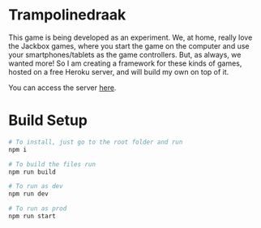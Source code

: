 # Trampolinedraak

This game is being developed as an experiment. We, at home, really love the Jackbox games, where you start the game on the computer and use your smartphones/tablets as the game controllers. But, as always, we wanted more! So I am creating a framework for these kinds of games, hosted on a free Heroku server, and will build my own on top of it.

You can access the server [here](https://trampolinedraak.herokuapp.com).

# Build Setup
```bash
# To install, just go to the root folder and run
npm i

# To build the files run
npm run build

# To run as dev
npm run dev

# To run as prod
npm run start
```
